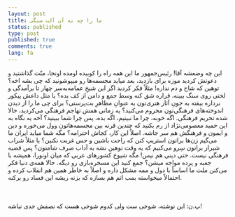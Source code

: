 ```yaml
---
layout: post
title: ما را چه به آن آلت سنگی
status: published
type: post
published: true
comments: true
lang: fa
---
```



<p class="justify">

این چه وضعشه آقا! رئیس‌جمهور ما این‌ همه راه را کوبیده اومده اونجا، منّت گذاشتید و دعوتش کردید موزه برای بازدید، بعد میاید مجسمه‌ها رو میپوشونید که چی بشه اخه؟ توهین که شاخ و دم نداره! مثلاً فکر کردید اگر این شیخِ عمامه‌به‌سر چهار تا برآمدگی و لختی روی سنگ ببینه، قراره شق کنه وسط جمع و دامن از کف بده؟ یا مثل داعش پیکور برداره بیفته به جونِ آثار هنری‌تون به عنوانِ مظاهرِ بت‌پرستی؟ برای چی ما را از دیدن اندوخته‌های فرهنگی‌تون محروم می‌کنید؟ یه زمانی همش تهاجم فرهنگی می‌کردید، حالا شده تحریم فرهنگی. اگه خوبه، چرا ما نبینیم، اگه بده، پس چرا شما ببینید؟ آخه یه نگاه به این حمید معصومی‌نژاد از رم بکنید که چندین قرنه بین مجسمه‌هاتون وول می‌خوره و دین و ایمون و فرهنگش هم سر جاشه. اصلاً این کار، کجاش احترامه؟ مگه شما میاید ایران ما می‌گیم زن‌ها براتون استریپ کنن که راحت باشین و حس غربت نکنین؟ یا مثلاً شراب شیراز براتون سِرو می‌کنیم که یه وقت توهین نشه به آداب صرف شامتون؟ پس قضیه فرهنگی نیست. حتی دینی هم نیس! مگه شیوخ کشورهای عربی که میان اونورا، همیشه با جعبه و پرده مواجه میشن؟ جمع کنید این مسخره‌بازی رو دیگه. حالا همه‌ی دنیا فکر می‌کنن ملت ما اساساً با دول و ممه مشکل داره و اصلاً به خاطر همین هم انقلاب کرده و احتمالاً میخواسته بمب اتم هم بسازه که بزنه ریشه این فساد رو برکنه.

<br><br>
پ.ن: این نوشته، شوخی ست ولی کدوم شوخی هست که نصفش جدی نباشه!


</p>
